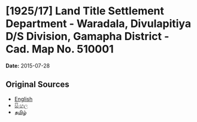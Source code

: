 # [1925/17] Land Title Settlement Department - Waradala, Divulapitiya D/S Division, Gamapha District - Cad. Map No. 510001

**Date:** 2015-07-28

## Original Sources

- [English](https://documents.gov.lk/view/extra-gazettes/2015/7/1925-17_E.pdf)
- [සිංහල](https://documents.gov.lk/view/extra-gazettes/2015/7/1925-17_S.pdf)
- [தமிழ்](https://documents.gov.lk/view/extra-gazettes/2015/7/1925-17_T.pdf)

